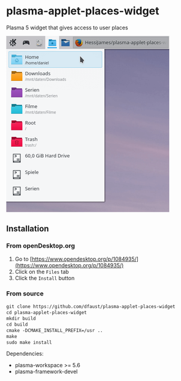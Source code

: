 # plasma-applet-places-widget

Plasma 5 widget that gives access to user places

![Screen shot of plasma-applet-places-widget](places-widget.png)

## Installation

### From openDesktop.org

1. Go to [https://www.opendesktop.org/p/1084935/](https://www.opendesktop.org/p/1084935/)
2. Click on the `Files` tab
3. Click the `Install` button

### From source

```
git clone https://github.com/dfaust/plasma-applet-places-widget
cd plasma-applet-places-widget
mkdir build
cd build
cmake -DCMAKE_INSTALL_PREFIX=/usr ..
make
sudo make install
```

Dependencies:

* plasma-workspace >= 5.6
* plasma-framework-devel
